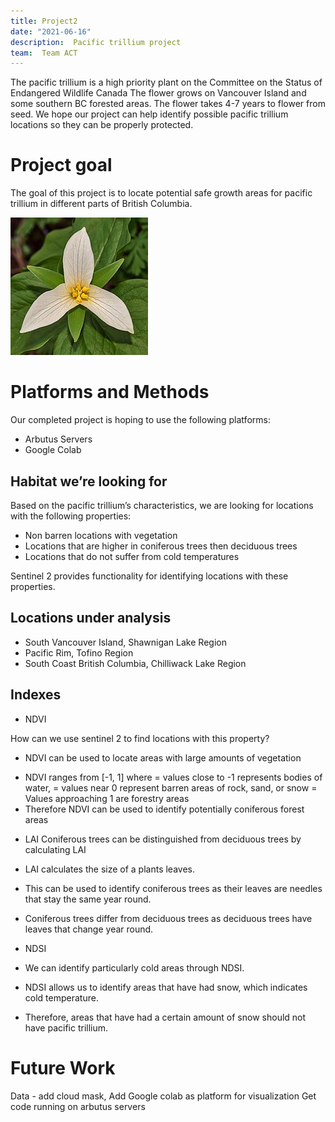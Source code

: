 ```yaml
---
title: Project2
date: "2021-06-16"
description:  Pacific trillium project
team:  Team ACT
---
```


The pacific trillium is a high priority plant on the Committee on the Status of Endangered Wildlife Canada
The flower grows on Vancouver Island and some southern BC forested areas. The flower takes 4-7 years to flower from seed. We hope our project can help identify possible pacific trillium locations so they can be properly protected.

# Project goal

The goal of this project is to locate potential safe growth areas for pacific trillium in different parts of British Columbia.

![map](./teamtwo.jpeg)

# Platforms and Methods
Our completed project is hoping to use the following platforms:
- Arbutus Servers
- Google Colab


## Habitat we’re looking for

Based on the pacific trillium’s characteristics, we are looking for locations with the
following properties:

- Non barren locations with vegetation
- Locations that are higher in coniferous trees then deciduous trees
- Locations that do not suffer from cold temperatures

Sentinel 2 provides functionality for identifying locations with these properties.

## Locations under analysis

- South Vancouver Island, Shawnigan Lake Region
- Pacific Rim, Tofino Region
- South Coast British Columbia, Chilliwack Lake Region

## Indexes
- NDVI

How can we use sentinel 2 to find locations with this property?
- NDVI can be used to locate areas with
large amounts of vegetation
* NDVI ranges from [-1, 1] where
= values close to -1 represents bodies of water,
= values near 0 represent barren areas of rock, sand, or snow
= Values approaching 1 are forestry areas
* Therefore NDVI can be used to identify
potentially coniferous forest areas

- LAI
Coniferous trees can be distinguished
from deciduous trees by calculating LAI
- LAI calculates the size of a plants
leaves.
- This can be used to identify coniferous
trees as their leaves are needles that
stay the same year round.
- Coniferous trees differ from deciduous
trees as deciduous trees have leaves
that change year round.


- NDSI
- We can identify particularly cold areas through NDSI.
- NDSI allows us to identify areas that have had snow, which indicates cold temperature.
- Therefore, areas that have had a certain amount of snow should not have pacific trillium.

# Future Work
Data - add cloud mask,
Add Google colab as platform for visualization
Get code running on arbutus servers

